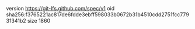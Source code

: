 version https://git-lfs.github.com/spec/v1
oid sha256:f3765221ac817de6fdde3ebff598033b0672b31b4510cdd2751fcc77931341b2
size 1860
